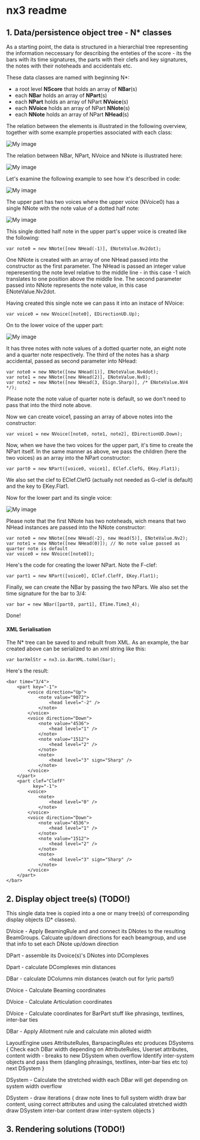 nx3 readme
==========

## 1. Data/persistence object tree - N* classes

As a starting point, the data is structured in a hierarchial tree representing the information neccessary for describing the enteties of the score - its the bars with its time signatures, the parts with their clefs and key signatures, the notes with their noteheads and accidentals etc.

These data classes are named with beginning N*: 

 * a root level **NScore** that holds an array of **NBar**(s)
 * each **NBar** holds an array of **NPart**(s)
 * each **NPart** holds an array of NPart **NVoice**(s)
 * each **NVoice** holds an array of NPart **NNote**(s)
 * each **NNote** holds an array of NPart **NHead**(s)
 
The relation between the elements is illustrated in the following overview, together with some example properties associated with each class:

![My image](https://raw2.github.com/cambiata/cx/master/src/nx3/img/NHierarchy.png)

The relation between NBar, NPart, NVoice and NNote is illustrated here:

![My image](https://raw2.github.com/cambiata/cx/master/src/nx3/img/RelationNPartNVoice.png)

Let's examine the following example to see how it's described in code:

![My image](https://raw2.github.com/cambiata/cx/master/src/nx3/img/Example1.png)

The upper part has two voices where the upper voice (NVoice0) has a single NNote with the note value of a dotted half note:

![My image](https://raw2.github.com/cambiata/cx/master/src/nx3/img/Example1b.png)

This single dotted half note in the upper part's upper voice is created like the following:

```
var note0 = new NNote([new NHead(-1)], ENoteValue.Nv2dot);
```

One NNote is created with an array of one NHead passed into the constructor as the first parameter. The NHead is passed an integer value reperesenting the note level relative to the middle line - in this case -1 wich translates to one position above the middle line.
The second parameter passed into NNote represents the note value, in this case ENoteValue.Nv2dot.

Having created this single note we can pass it into an instace of NVoice:

```
var voice0 = new NVoice([note0], EDirectionUD.Up);
```

On to the lower voice of the upper part:

![My image](https://raw2.github.com/cambiata/cx/master/src/nx3/img/Example1c.png)

It has three notes with note values of a dotted quarter note, an eight note and a quarter note respectively. The third of the notes has a sharp accidental, passed as second parameter into NHead:

```
var note0 = new NNote([new NHead(1)], ENoteValue.Nv4dot);
var note1 = new NNote([new NHead(2)], ENoteValue.Nv8);
var note2 = new NNote([new NHead(3, ESign.Sharp)], /* ENoteValue.NV4 */); 
```
Please note the note value of quarter note is default, so we don't need to pass that into the third note above.

Now we can create voice1, passing an array of above notes into the constructor:
```
var voice1 = new NVoice([note0, note1, note2], EDirectionUD.Down);
```
Now, when we have the two voices for the upper part, it's time to create the NPart itself. In the same manner as above, we pass the children (here the two voices) as an array into the NPart constructor:

```
var part0 = new NPart([voice0, voice1], EClef.ClefG, EKey.Flat1);
```
We also set the clef to EClef.ClefG (actually not needed as G-clef is default) and the key to EKey.Flat1.

Now for the lower part and its single voice:

![My image](https://raw2.github.com/cambiata/cx/master/src/nx3/img/Example1d.png)

Please note that the first NNote has two noteheads, wich means that two NHead instances are passed into the NNote constructor:

```
var note0 = new NNote([new NHead(-2), new Head(5)], ENoteValue.Nv2);
var note1 = new NNote([new NHead(0)]); // No note value passed as quarter note is default
var voice0 = new NVoice([note0]);
```
Here's the code for creating the lower NPart. Note the F-clef:

```
var part1 = new NPart([voice0], EClef.ClefF, EKey.Flat1);	
```
Finally, we can create the NBar by passing the two NPars. We also set the time signature for the bar to 3/4:

```
var bar = new NBar([part0, part1], ETime.Time3_4);
```
Done!

#### XML Serialisation

The N* tree can be saved to and rebuilt from XML. As an example, the bar created above can be serialized to an xml string like this:

```
var barXmlStr = nx3.io.BarXML.toXml(bar);
```
Here's the result:

```
<bar time="3/4">
	<part key="-1">
		<voice direction="Up">
			<note value="9072">
				<head level="-2" />
			</note>
		</voice>
		<voice direction="Down">
			<note value="4536">
				<head level="1" />
			</note>
			<note value="1512">
				<head level="2" />
			</note>
			<note>
				<head level="3" sign="Sharp" />
			</note>
		</voice>
	</part>
	<part clef="ClefF"
		  key="-1">
		<voice>
			<note>
				<head level="0" />
			</note>
		</voice>
		<voice direction="Down">
			<note value="4536">
				<head level="1" />
			</note>
			<note value="1512">
				<head level="2" />
			</note>
			<note>
				<head level="3" sign="Sharp" />
			</note>
		</voice>
	</part>
</bar>
```

## 2. Display object tree(s) (TODO!)

This single data tree is copied into a one or many tree(s) of corresponding display objects (D* classes).

DVoice - Apply BeamingRule and and connect its DNotes to the resulting BeamGroups. Calcuate up/down directions for each beamgroup, and use that info to set each DNote up/down direction

DPart - assemble its Dvoice(s)'s DNotes into DComplexes

Dpart - calculate DComplexes min distances

DBar - calculate DColumns min distances (watch out for lyric parts!)

DVoice - Calculate Beaming coordinates

DVoice - Calculate Articulation coordinates

DVoice - Calculate coordinates for BarPart stuff like phrasings, textlines, inter-bar ties

DBar - Apply Allotment rule and calculate min alloted width

LayoutEngine uses AttributeRules, BarspacingRules etc produces DSystems
{
	Check each DBar width depending on AttributeRules, Userset attributes, content width - breaks to new DSystem when overflow
	Identify inter-system objects and pass them (dangling phrasings, textlines, inter-bar ties etc to) next DSystem	
}

DSystem - Calculate the stretched width each DBar will get depending on system width overflow

DSystem - draw iterations
{
	draw note lines to full system width
	draw bar content, using correct attributes and using the calculated stretched width
	draw DSystem inter-bar content
	draw inter-system objects
}


## 3. Rendering solutions (TODO!)









 

